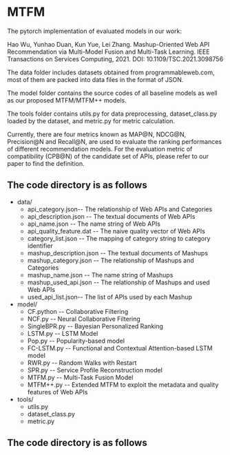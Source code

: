 # MTFM
The pytorch implementation of evaluated models in our work:

Hao Wu, Yunhao Duan, Kun Yue, Lei Zhang. Mashup-Oriented Web API Recommendation via Multi-Model Fusion and Multi-Task Learning. IEEE Transactions on Services Computing, 2021. DOI: 10.1109/TSC.2021.3098756

The data folder includes datasets obtained from programmableweb.com, most of them are packed into data files in the format of JSON.

The model folder contains the source codes of all baseline models as well as our proposed MTFM/MTFM++ models. 

The tools folder contains utils.py for data preprocessing,  dataset_class.py loaded by the dataset, and  metric.py for metric calculation.

Currently, there are four metrics known as MAP@N, NDCG@N, Precision@N and Recall@N, are used to evaluate the ranking performances of different recommendation models.
For the evaluation metric of compatibility (CPB@N) of the candidate set of APIs, please refer to our paper to find the definition.

## The code directory is as follows
* data/
  * api_category.json-- The relationship of Web APIs and Categories
  * api_description.json -- The textual documents of Web APIs
  * api_name.json -- The name string of Web  APIs
  * api_quality_feature.dat -- The naive quality vector of Web APIs 
  * category_list.json -- The mapping of category string to category identifier
  * mashup_description.json -- The textual documents of Mashups
  * mashup_category.json -- The relationship of Mashups and Categories
  * mashup_name.json -- The name string of Mashups
  * mashup_used_api.json -- The relationship of Mashups and used Web APIs
  * used_api_list.json-- The list of APIs used by each Mashup
* model/
  * CF.python -- Collaborative Filtering
  * NCF.py -- Neural Collaborative Filtering
  * SingleBPR.py -- Bayesian Personalized Ranking
  * LSTM.py -- LSTM Model
  * Pop.py -- Popularity-based model
  * FC-LSTM.py -- Functional and Contextual Attention-based LSTM model
  * RWR.py -- Random Walks with Restart
  * SPR.py -- Service Profile Reconstruction model
  * MTFM.py -- Multi-Task Fusion Model
  * MTFM++.py -- Extended MTFM to exploit the metadata and quality features of Web APIs
* tools/
  * utils.py
  * dataset_class.py
  * metric.py

## The code directory is as follows

